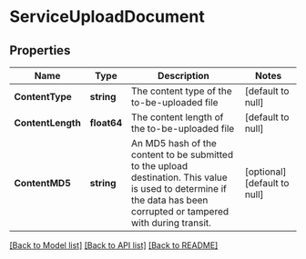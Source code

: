 # ServiceUploadDocument

## Properties
Name | Type | Description | Notes
------------ | ------------- | ------------- | -------------
**ContentType** | **string** | The content type of the to-be-uploaded file | [default to null]
**ContentLength** | **float64** | The content length of the to-be-uploaded file | [default to null]
**ContentMD5** | **string** | An MD5 hash of the content to be submitted to the upload destination. This value is used to determine if the data has been corrupted or tampered with during transit. | [optional] [default to null]

[[Back to Model list]](../README.md#documentation-for-models) [[Back to API list]](../README.md#documentation-for-api-endpoints) [[Back to README]](../README.md)

